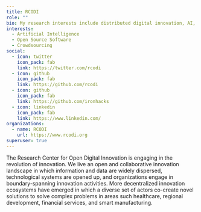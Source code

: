 ```yaml
---
title: RCODI
role: ""
bio: My research interests include distributed digital innovation, AI, crowdsourcing, and open source software
interests:
  - Artificial Intelligence
  - Open Source Software
  - Crowdsourcing
social:
  - icon: twitter
    icon_pack: fab
    link: https://twitter.com/rcodi
  - icon: github
    icon_pack: fab
    link: https://github.com/rcodi
  - icon: github
    icon_pack: fab
    link: https://github.com/ironhacks
  - icon: linkedin
    icon_pack: fab
    link: https://www.linkedin.com/
organizations:
  - name: RCODI
    url: https://www.rcodi.org
superuser: true
---
```

The Research Center for Open Digital Innovation is engaging in the revolution of innovation. We live an open and collaborative innovation landscape in which information and data are widely dispersed, technological systems are opened up, and organizations engage in boundary-spanning innovation activities. More decentralized innovation ecosystems have emerged in which a diverse set of actors co-create novel solutions to solve complex problems in areas such healthcare, regional development, financial services, and smart manufacturing.
